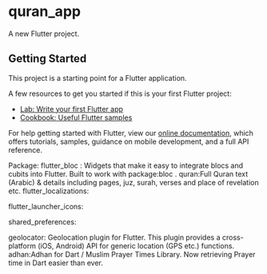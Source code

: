 # quran_app

A new Flutter project.

## Getting Started

This project is a starting point for a Flutter application.

A few resources to get you started if this is your first Flutter project:

- [Lab: Write your first Flutter app](https://flutter.dev/docs/get-started/codelab)
- [Cookbook: Useful Flutter samples](https://flutter.dev/docs/cookbook)

For help getting started with Flutter, view our
[online documentation](https://flutter.dev/docs), which offers tutorials,
samples, guidance on mobile development, and a full API reference.


Package:
flutter_bloc : Widgets that make it easy to integrate blocs and cubits into Flutter. Built to work with package:bloc
.
quran:Full Quran text (Arabic) & details including pages, juz, surah, verses and place of revelation etc.
flutter_localizations:

  flutter_launcher_icons: 
  
  shared_preferences:
  
 geolocator: Geolocation plugin for Flutter. This plugin provides a cross-platform (iOS, Android) API for generic location (GPS etc.) functions.
  adhan:Adhan for Dart / Muslim Prayer Times Library. Now retrieving Prayer time in Dart easier than ever.
   
